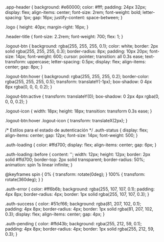 .app-header {
  background: #e60000;
  color: #fff;
  padding: 24px 32px;
  display: flex;
  align-items: center;
  font-size: 2rem;
  font-weight: bold;
  letter-spacing: 1px;
  gap: 16px; 
  justify-content: space-between; 
}

.logo {
  height: 40px;
  margin-right: 16px;
}

.header-title {
  font-size: 2.2rem;
  font-weight: 700;
  flex: 1; 
}

.logout-btn {
  background: rgba(255, 255, 255, 0.1);
  color: white;
  border: 2px solid rgba(255, 255, 255, 0.3);
  border-radius: 8px;
  padding: 10px 20px;
  font-size: 14px;
  font-weight: 600;
  cursor: pointer;
  transition: all 0.3s ease;
  text-transform: uppercase;
  letter-spacing: 0.5px;
  display: flex;
  align-items: center;
  gap: 8px;
}

.logout-btn:hover {
  background: rgba(255, 255, 255, 0.2);
  border-color: rgba(255, 255, 255, 0.5);
  transform: translateY(-1px);
  box-shadow: 0 4px 8px rgba(0, 0, 0, 0.2);
}

.logout-btn:active {
  transform: translateY(0);
  box-shadow: 0 2px 4px rgba(0, 0, 0, 0.2);
}

.logout-icon {
  width: 18px;
  height: 18px;
  transition: transform 0.3s ease;
}

.logout-btn:hover .logout-icon {
  transform: translateX(2px);
}

/* Estilos para el estado de autenticación */
.auth-status {
  display: flex;
  align-items: center;
  gap: 12px;
  font-size: 14px;
  font-weight: 500;
}

.auth-loading {
  color: #ffd700;
  display: flex;
  align-items: center;
  gap: 6px;
}

.auth-loading::before {
  content: '';
  width: 12px;
  height: 12px;
  border: 2px solid #ffd700;
  border-top: 2px solid transparent;
  border-radius: 50%;
  animation: spin 1s linear infinite;
}

@keyframes spin {
  0% { transform: rotate(0deg); }
  100% { transform: rotate(360deg); }
}

.auth-error {
  color: #ff6b6b;
  background: rgba(255, 107, 107, 0.1);
  padding: 4px 8px;
  border-radius: 4px;
  border: 1px solid rgba(255, 107, 107, 0.3);
}

.auth-success {
  color: #51cf66;
  background: rgba(81, 207, 102, 0.1);
  padding: 4px 8px;
  border-radius: 4px;
  border: 1px solid rgba(81, 207, 102, 0.3);
  display: flex;
  align-items: center;
  gap: 4px;
}

.auth-pending {
  color: #ffd43b;
  background: rgba(255, 212, 59, 0.1);
  padding: 4px 8px;
  border-radius: 4px;
  border: 1px solid rgba(255, 212, 59, 0.3);
} 
